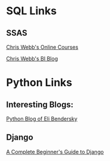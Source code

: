 # SQL Links
## SSAS
[Chris Webb's Online Courses](https://projectbotticelli.com/?pk_campaign=chriswebbblog)

[Chris Webb's BI Blog](https://blog.crossjoin.co.uk/)
# Python Links
## Interesting Blogs:
[Python Blog of  Eli Bendersky](https://eli.thegreenplace.net/)
## Django
[A Complete Beginner's Guide to Django](https://simpleisbetterthancomplex.com/series/beginners-guide/1.11/)